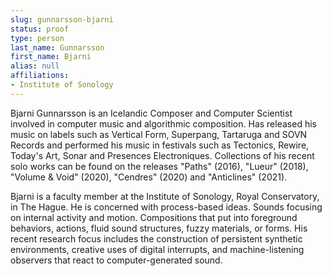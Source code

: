 ```yaml
---
slug: gunnarsson-bjarni
status: proof
type: person
last_name: Gunnarsson
first_name: Bjarni
alias: null
affiliations:
- Institute of Sonology
---
```


Bjarni Gunnarsson is an Icelandic Composer and Computer Scientist involved in computer music
and algorithmic composition. Has released his music on labels such as Vertical Form, Superpang,
Tartaruga and SOVN Records and performed his music in festivals such as Tectonics, Rewire,
Today's Art, Sonar and Presences Electroniques. Collections of his recent solo works can be found
on the releases "Paths" (2016), "Lueur" (2018), "Volume & Void" (2020), "Cendres" (2020) and
"Anticlines" (2021).

Bjarni is a faculty member at the Institute of Sonology, Royal Conservatory, in The Hague. He is
concerned with process-based ideas. Sounds focusing on internal activity and motion. Compositions
that put into foreground behaviors, actions, fluid sound structures, fuzzy materials, or forms. His
recent research focus includes the construction of persistent synthetic environments, creative uses
of digital interrupts, and machine-listening observers that react to computer-generated sound.
